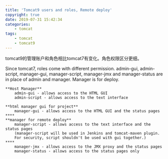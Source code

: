 ```yaml
---
title: 'Tomcat9 users and roles, Remote deploy'
copyright: true
date: 2019-07-31 15:42:34
categories:
    - tomcat
tags:
    - tomcat
    - tomcat9
---
```

tomcat9的管理账户和角色相比tomcat7有变化。角色权限区分更细。

<!-- more -->

Since tomcat7, roles come with different permission.
admin-gui, admin-script, manager-gui, manager-script, manager-jmx and manager-status are in place of admin and manager.
Manager is for deploy. 
```
**Host Manager**
    admin-gui - allows access to the HTML GUI
    admin-script - allows access to the text interface

**html manager gui for project**
    manager-gui - allows access to the HTML GUI and the status pages
****
**manager for remote deploy**
    manager-script - allows access to the text interface and the status pages
    (manager-script will be used in Jenkins and tomcat-maven plugin. 
    For security, script shouldn't be used with gui together.)
****
    manager-jmx - allows access to the JMX proxy and the status pages
    manager-status - allows access to the status pages only

```

